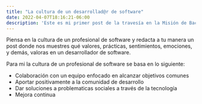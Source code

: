 ```yaml
---
title: "La cultura de un desarrollad@r de software"
date: 2022-04-07T18:16:21-06:00
description: 'Este es mi primer post de la travesía en la Misión de Backend con Node JS de Launch X.'
---
```


Piensa en la cultura de un profesional de software y redacta a tu manera un post donde nos muestres qué valores, prácticas, sentimientos, emociones, y demás, valoras en un desarrollador de software.

Para mi la cultura de un profesional de software se basa en lo siguiente:

- Colaboración con un equipo enfocado en alcanzar objetivos comunes
- Aportar positivamente a la comunidad de desarrollo
- Dar soluciones a problematicas sociales a través de la tecnología
- Mejora continua
